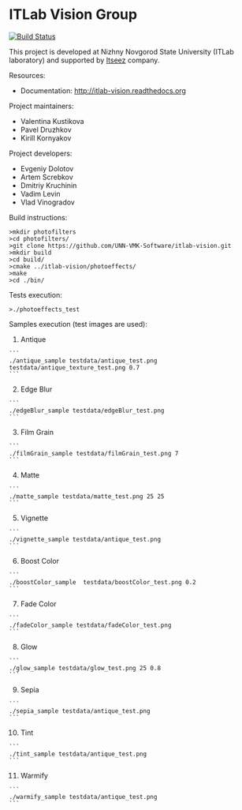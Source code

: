 # ITLab Vision Group

[![Build Status](https://travis-ci.org/UNN-VMK-Software/itlab-vision.png?branch=master)](https://travis-ci.org/UNN-VMK-Software/itlab-vision)

This project is developed at Nizhny Novgorod State University (ITLab laboratory) and supported by [Itseez](http://itseez.com) company.

Resources:

  - Documentation: http://itlab-vision.readthedocs.org

Project maintainers:

  - Valentina Kustikova
  - Pavel Druzhkov
  - Kirill Kornyakov

Project developers:
  - Evgeniy Dolotov
  - Artem Screbkov
  - Dmitriy Kruchinin
  - Vadim Levin
  - Vlad Vinogradov



Build instructions:

    >mkdir photofilters
    >cd photofilters/
    >git clone https://github.com/UNN-VMK-Software/itlab-vision.git
    >mkdir build
    >cd build/
    >cmake ../itlab-vision/photoeffects/
    >make
    >cd ./bin/

Tests execution:

    >./photoeffects_test

Samples execution (test images are used):
  1. Antique

    ```
    ./antique_sample testdata/antique_test.png testdata/antique_texture_test.png 0.7
    ```

  2. Edge Blur

    ```
    ./edgeBlur_sample testdata/edgeBlur_test.png
    ```

  3. Film Grain

    ```
    ./filmGrain_sample testdata/filmGrain_test.png 7
    ```

  4. Matte

    ```
    ./matte_sample testdata/matte_test.png 25 25
    ```

  5. Vignette

    ```
    ./vignette_sample testdata/antique_test.png
    ```

  6. Boost Color

    ```
    ./boostColor_sample  testdata/boostColor_test.png 0.2
    ```

  7. Fade Color

    ```
    ./fadeColor_sample testdata/fadeColor_test.png
    ```

  8. Glow

    ```
    ./glow_sample testdata/glow_test.png 25 0.8
    ```

  9. Sepia

    ```
    ./sepia_sample testdata/antique_test.png
    ```

  10. Tint

    ```
    ./tint_sample testdata/antique_test.png
    ```

  11. Warmify

    ```
    ./warmify_sample testdata/antique_test.png
    ```
